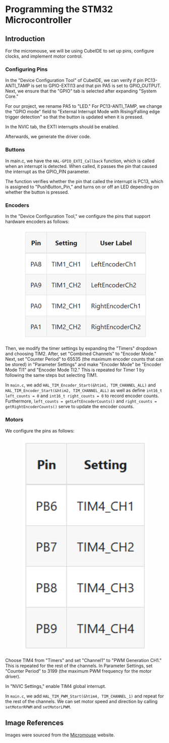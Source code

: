 # Programming the STM32 Microcontroller

## Introduction

For the micromouse, we will be using CubeIDE to set up pins, configure clocks, and implement motor control.

### Configuring Pins

In the "Device Configuration Tool" of CubeIDE, we can verify if pin PC13-ANTI_TAMP is set to GPIO-EXTI13 and that pin PA5 is set to GPIO_OUTPUT. Next, we ensure that the "GPIO" tab is selected after expanding "System Core."

For our project, we rename PA5 to "LED." For PC13-ANTI_TAMP, we change the "GPIO mode" field to "External Interrupt Mode with Rising/Falling edge trigger detection" so that the button is updated when it is pressed.

In the NVIC tab, the EXTI interrupts should be enabled.

Afterwards, we generate the driver code.

### Buttons

In main.c, we have the `HAL-GPIO_EXTI_Callback` function, which is called when an interrupt is detected. When called, it passes the pin that caused the interrupt as the GPIO_PIN parameter. 

The function verifies whether the pin that called the interrupt is PC13, which is assigned to "PushButton_Pin," and turns on or off an LED depending on whether the button is pressed.

### Encoders

In the "Device Configuration Tool," we configure the pins that support hardware encoders as follows:

<p align="center">
  <img src="https://github.com/chen4578/Micromouse/blob/afee51421cf9a5e3446bc452cd8210d0812ebf4e/assets/Screenshot%202025-10-01%20232853.png" width="400">
</p>

Then, we modify the timer settings by expanding the "Timers" dropdown and choosing TIM2. After, set "Combined Channels" to "Encoder Mode." Next, set "Counter Period" to 65535 (the maximum encoder counts that can be stored) in "Parameter Settings" and make "Encoder Mode" be "Encoder Mode TI1" and "Encoder Mode TI2." This is repeated for Timer 1 by following the same steps but selecting TIM1.

In `main.c`, we add `HAL_TIM_Encoder_Start(&htim1, TIM_CHANNEL_ALL)` and `HAL_TIM_Encoder_Start(&htim2, TIM_CHANNEL_ALL)` as well as define `int16_t left_counts = 0` and `int16_t right_counts = 0` to record encoder counts. Furthermore, `left_counts = getLeftEncoderCounts()` and `right_counts = getRightEncoderCounts()` serve to update the encoder counts.

### Motors

We configure the pins as follows:

<p align="center">
  <img src="https://github.com/chen4578/Micromouse/blob/87a5951ee8dfd804f4a8383eb12899fb9bd77c1c/assets/Screenshot%202025-10-01%20234713.png" width="400">
</p>

Choose TIM4 from "Timers" and set "Channel1" to "PWM Generation CH1." This is repeated for the rest of the channels. In Parameter Settings, set "Counter Period" to 3199 (the maximum PWM frequency for the motor driver).

In "NVIC Settings," enable TIM4 global interrupt.

In `main.c`, we add `HAL_TIM_PWM_Start(&htim4, TIM_CHANNEL_1)` and repeat for the rest of the channels. We can set motor speed and direction by calling `setMotorRPWM` and `setMotorLPWM`.

## Image References

Images were sourced from the [Micromouse](https://projects.ieeebruins.com/micromouse/) website.
